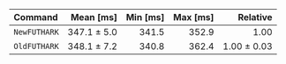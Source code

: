 | Command | Mean [ms] | Min [ms] | Max [ms] | Relative |
|:---|---:|---:|---:|---:|
| `NewFUTHARK` | 347.1 ± 5.0 | 341.5 | 352.9 | 1.00 |
| `OldFUTHARK` | 348.1 ± 7.2 | 340.8 | 362.4 | 1.00 ± 0.03 |
